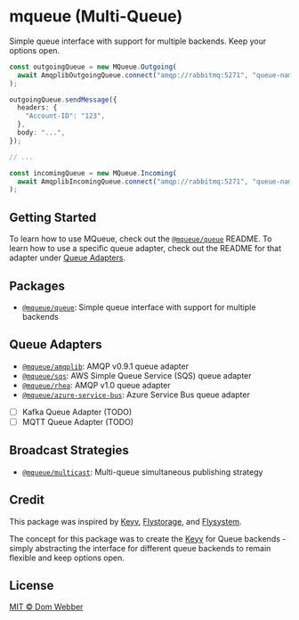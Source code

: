 # mqueue (Multi-Queue)

Simple queue interface with support for multiple backends. Keep your options
open.

```ts
const outgoingQueue = new MQueue.Outgoing(
  await AmqplibOutgoingQueue.connect("amqp://rabbitmq:5271", "queue-name"),
);

outgoingQueue.sendMessage({
  headers: {
    "Account-ID": "123",
  },
  body: "...",
});

// ...

const incomingQueue = new MQueue.Incoming(
  await AmqplibIncomingQueue.connect("amqp://rabbitmq:5271", "queue-name"),
);
```

## Getting Started

To learn how to use MQueue, check out the
[`@mqueue/queue`](https://github.com/domwebber/mqueue/blob/main/packages/queue/README.md)
README. To learn how to use a specific queue adapter, check out the README for
that adapter under [Queue Adapters](#queue-adapters).

## Packages

- [`@mqueue/queue`](https://github.com/domwebber/mqueue/blob/main/packages/queue/README.md):
  Simple queue interface with support for multiple backends

## Queue Adapters

- [`@mqueue/amqplib`](https://github.com/domwebber/mqueue/blob/main/packages/amqplib/README.md):
  AMQP v0.9.1 queue adapter
- [`@mqueue/sqs`](https://github.com/domwebber/mqueue/blob/main/packages/sqs/README.md):
  AWS Simple Queue Service (SQS) queue adapter
- [`@mqueue/rhea`](https://github.com/domwebber/mqueue/blob/main/packages/rhea/README.md):
  AMQP v1.0 queue adapter
- [`@mqueue/azure-service-bus`](https://github.com/domwebber/mqueue/blob/main/packages/azure-service-bus/README.md):
  Azure Service Bus queue adapter
- [ ] Kafka Queue Adapter (TODO)
- [ ] MQTT Queue Adapter (TODO)

## Broadcast Strategies

- [`@mqueue/multicast`](https://github.com/domwebber/mqueue/blob/main/packages/multicast/README.md):
  Multi-queue simultaneous publishing strategy

## Credit

This package was inspired by [Keyv](https://github.com/jaredwray/keyv),
[Flystorage](https://github.com/duna-oss/flystorage), and
[Flysystem](https://flysystem.thephpleague.com).

The concept for this package was to create the
[Keyv](https://github.com/jaredwray/keyv) for Queue backends - simply
abstracting the interface for different queue backends to remain flexible and
keep options open.

## License

[MIT © Dom Webber](./LICENSE)
